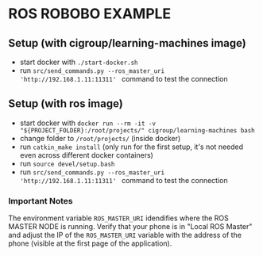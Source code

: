 # ROS ROBOBO EXAMPLE

## Setup (with cigroup/learning-machines image)

- start docker with `./start-docker.sh`
- run `src/send_commands.py --ros_master_uri 'http://192.168.1.11:11311' ` command to test the connection

## Setup (with ros image)

- start docker with `docker run --rm -it -v "${PROJECT_FOLDER}:/root/projects/" cigroup/learning-machines bash`
- change folder to `/root/projects/` (inside docker)
- run `catkin_make install` (only run for the first setup, it's not needed even across different docker containers)
- run `source devel/setup.bash`
- run `src/send_commands.py --ros_master_uri 'http://192.168.1.11:11311' ` command to test the connection

### Important Notes

The environment variable `ROS_MASTER_URI` idendifies where the ROS MASTER NODE is running. Verify that your phone is in "Local ROS Master" and adjust the IP of the `ROS_MASTER_URI` variable with the address of the phone (visible at the first page of the application).